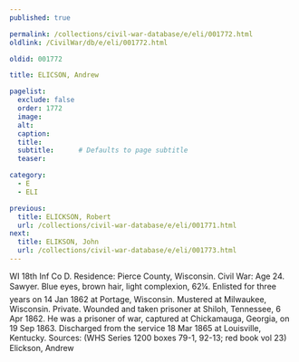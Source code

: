 ```yaml
---
published: true

permalink: /collections/civil-war-database/e/eli/001772.html
oldlink: /CivilWar/db/e/eli/001772.html

oldid: 001772

title: ELICSON, Andrew

pagelist:
  exclude: false
  order: 1772
  image: 
  alt:
  caption:
  title:
  subtitle:      # Defaults to page subtitle
  teaser:

category: 
  - E 
  - ELI

previous:
  title: ELICKSON, Robert
  url: /collections/civil-war-database/e/eli/001771.html  
next:
  title: ELIKSON, John
  url: /collections/civil-war-database/e/eli/001773.html   
---
```

WI 18th Inf Co D. Residence: Pierce County, Wisconsin. Civil War: Age 24. Sawyer. Blue eyes, brown hair, light complexion, 6&#146;2&frac14;&#148;. Enlisted for three years on 14 Jan 1862 at Portage, Wisconsin. Mustered at Milwaukee, Wisconsin. Private. Wounded and taken prisoner at Shiloh, Tennessee, 6 Apr 1862. He was a prisoner of war, captured at Chickamauga, Georgia, on 19 Sep 1863. Discharged from the service 18 Mar 1865 at Louisville, Kentucky. Sources: (WHS Series 1200 boxes 79-1, 92-13; red book vol 23) &#147;Elickson, Andrew&#148;